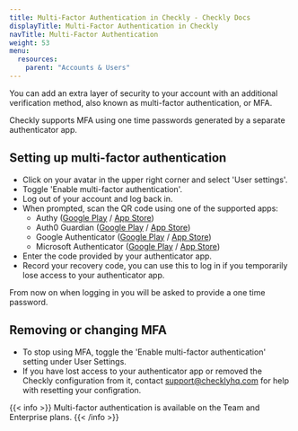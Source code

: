 ```yaml
---
title: Multi-Factor Authentication in Checkly - Checkly Docs
displayTitle: Multi-Factor Authentication in Checkly
navTitle: Multi-Factor Authentication
weight: 53
menu:
  resources:
    parent: "Accounts & Users"
---
```


You can add an extra layer of security to your account with an additional verification method, also known as multi-factor authentication, or MFA.

Checkly supports MFA using one time passwords generated by a separate authenticator app.

## Setting up multi-factor authentication
- Click on your avatar in the upper right corner and select 'User settings'.
- Toggle 'Enable multi-factor authentication'.
- Log out of your account and log back in.
- When prompted, scan the QR code using one of the supported apps:
    - Authy ([Google Play](https://play.google.com/store/apps/details?id=com.authy.authy) / [App Store](https://itunes.apple.com/us/app/authy/id494168017))
    - Auth0 Guardian ([Google Play](https://play.google.com/store/apps/details?id=com.auth0.guardian) / [App Store](https://itunes.apple.com/us/app/auth0-guardian/id1093447833))
    - Google Authenticator  ([Google Play](https://play.google.com/store/apps/details?id=com.google.android.apps.authenticator2) / [App Store](https://itunes.apple.com/us/app/google-authenticator/id388497605))
    - Microsoft Authenticator ([Google Play](https://play.google.com/store/apps/details?id=com.azure.authenticator) / [App Store](https://itunes.apple.com/us/app/microsoft-authenticator/id983156458))
- Enter the code provided by your authenticator app.
- Record your recovery code, you can use this to log in if you temporarily lose access to your authenticator app.

From now on when logging in you will be asked to provide a one time password.

## Removing or changing MFA
- To stop using MFA, toggle the 'Enable multi-factor authentication' setting under User Settings.
- If you have lost access to your authenticator app or removed the Checkly configuration from it, contact [support@checklyhq.com](mailto:support@checklyhq.com) for help with resetting your configration.

{{< info >}}
Multi-factor authentication is available on the Team and Enterprise plans.
{{< /info >}}